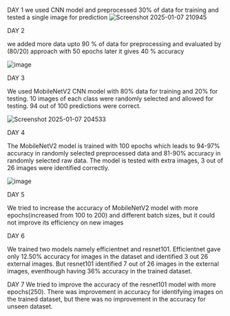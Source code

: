 DAY 1 
we used CNN model and preprocessed 30% of data for training and tested a single image for prediction
![Screenshot 2025-01-07 210945](https://github.com/user-attachments/assets/dc367d61-3efa-48ae-adbf-8c5ddb2e0575)

DAY 2 

we added more data upto 90 % of data for preprocessing and evaluated by (80/20) approach with 50 epochs 
later it gives 40 % accuracy

![image](https://github.com/user-attachments/assets/27086c2b-f963-4f71-8d6e-fc590775433b)

DAY 3

We used MobileNetV2 CNN model with 80% data for training and 20% for testing.
10 images of each class were randomly selected and allowed for testing. 94 out of 100 predictions were correct.

![Screenshot 2025-01-07 204533](https://github.com/user-attachments/assets/70196c2f-933d-445d-8de0-989aa6e15ee5)

DAY 4

The MobileNetV2 model is trained with 100 epochs which leads to 94-97% accuracy in randomly selected preprocessed data and 81-90% accuracy in randomly selected raw data.
The model is tested with extra images, 3 out of 26 images were identified correctly.

![image](https://github.com/user-attachments/assets/2b94d19c-f644-4c3e-a09e-c2cda894e59e)

DAY 5 

We tried to increase the accuracy of MobileNetV2 model with more epochs(increased from 100 to 200) and different batch sizes, but it could not improve its efficiency on new images

DAY 6

We trained two models namely efficientnet and resnet101. Efficientnet gave only 12.50% accuracy for images in the dataset and identified 3 out 26 external images. But resnet101 identified 7 out of 26 images in the external images, eventhough having 36% accuracy in the trained dataset.

DAY 7
We tried to improve the accuracy of the resnet101 model with more epochs(250). There was improvement in accuracy for identifying images on the trained dataset, but there was no improvement in the accuracy for unseen dataset.
